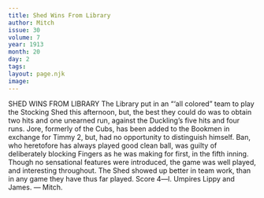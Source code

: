 ```yaml
---
title: Shed Wins From Library
author: Mitch
issue: 30
volume: 7
year: 1913
month: 20
day: 2
tags:
layout: page.njk
image:
---
```

SHED WINS FROM LIBRARY   The Library put in an “‘all colored” team to play the Stocking Shed this afternoon, but, the best they could do was to obtain two hits and one unearned run, against the Duckling’s five hits and four runs. Jore, formerly of the Cubs, has been added to the Bookmen in exchange for Timmy 2, but, had no opportunity to distinguish himself. Ban, who heretofore has always played good clean ball, was guilty of deliberately blocking Fingers as he was making for first, in the fifth inning. Though no sensational features were introduced, the game was well played, and interesting throughout. The Shed showed up better in team work, than in any game they have thus far played. Score 4—l. Umpires Lippy and James. — Mitch. 




